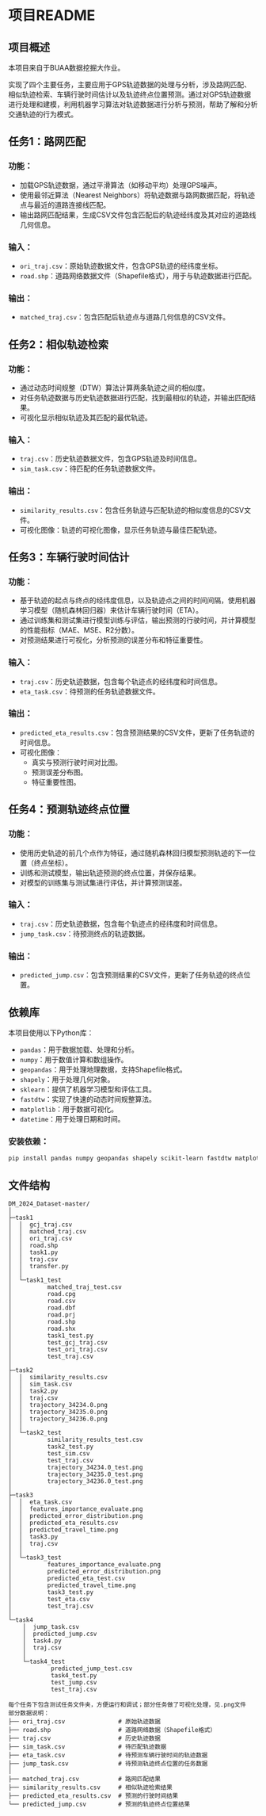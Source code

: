 # 项目README

## 项目概述
本项目来自于BUAA数据挖掘大作业。

实现了四个主要任务，主要应用于GPS轨迹数据的处理与分析，涉及路网匹配、相似轨迹检索、车辆行驶时间估计以及轨迹终点位置预测。通过对GPS轨迹数据进行处理和建模，利用机器学习算法对轨迹数据进行分析与预测，帮助了解和分析交通轨迹的行为模式。

## 任务1：路网匹配
### 功能：
- 加载GPS轨迹数据，通过平滑算法（如移动平均）处理GPS噪声。
- 使用最邻近算法（Nearest Neighbors）将轨迹数据与路网数据匹配，将轨迹点与最近的道路连接线匹配。
- 输出路网匹配结果，生成CSV文件包含匹配后的轨迹经纬度及其对应的道路线几何信息。

### 输入：
- `ori_traj.csv`：原始轨迹数据文件，包含GPS轨迹的经纬度坐标。
- `road.shp`：道路网络数据文件（Shapefile格式），用于与轨迹数据进行匹配。

### 输出：
- `matched_traj.csv`：包含匹配后轨迹点与道路几何信息的CSV文件。

## 任务2：相似轨迹检索
### 功能：
- 通过动态时间规整（DTW）算法计算两条轨迹之间的相似度。
- 对任务轨迹数据与历史轨迹数据进行匹配，找到最相似的轨迹，并输出匹配结果。
- 可视化显示相似轨迹及其匹配的最优轨迹。

### 输入：
- `traj.csv`：历史轨迹数据文件，包含GPS轨迹及时间信息。
- `sim_task.csv`：待匹配的任务轨迹数据文件。

### 输出：
- `similarity_results.csv`：包含任务轨迹与匹配轨迹的相似度信息的CSV文件。
- 可视化图像：轨迹的可视化图像，显示任务轨迹与最佳匹配轨迹。

## 任务3：车辆行驶时间估计
### 功能：
- 基于轨迹的起点与终点的经纬度信息，以及轨迹点之间的时间间隔，使用机器学习模型（随机森林回归器）来估计车辆行驶时间（ETA）。
- 通过训练集和测试集进行模型训练与评估，输出预测的行驶时间，并计算模型的性能指标（MAE、MSE、R2分数）。
- 对预测结果进行可视化，分析预测的误差分布和特征重要性。

### 输入：
- `traj.csv`：历史轨迹数据，包含每个轨迹点的经纬度和时间信息。
- `eta_task.csv`：待预测的任务轨迹数据文件。

### 输出：
- `predicted_eta_results.csv`：包含预测结果的CSV文件，更新了任务轨迹的时间信息。
- 可视化图像：
  - 真实与预测行驶时间对比图。
  - 预测误差分布图。
  - 特征重要性图。

## 任务4：预测轨迹终点位置
### 功能：
- 使用历史轨迹的前几个点作为特征，通过随机森林回归模型预测轨迹的下一位置（终点坐标）。
- 训练和测试模型，输出轨迹预测的终点位置，并保存结果。
- 对模型的训练集与测试集进行评估，并计算预测误差。

### 输入：
- `traj.csv`：历史轨迹数据，包含每个轨迹点的经纬度和时间信息。
- `jump_task.csv`：待预测终点的轨迹数据。

### 输出：
- `predicted_jump.csv`：包含预测结果的CSV文件，更新了任务轨迹的终点位置。

## 依赖库
本项目使用以下Python库：
- `pandas`：用于数据加载、处理和分析。
- `numpy`：用于数值计算和数组操作。
- `geopandas`：用于处理地理数据，支持Shapefile格式。
- `shapely`：用于处理几何对象。
- `sklearn`：提供了机器学习模型和评估工具。
- `fastdtw`：实现了快速的动态时间规整算法。
- `matplotlib`：用于数据可视化。
- `datetime`：用于处理日期和时间。

### 安装依赖：
```bash
pip install pandas numpy geopandas shapely scikit-learn fastdtw matplotlib
```

## 文件结构
```
DM_2024_Dataset-master/
│          
├─task1
│  │  gcj_traj.csv
│  │  matched_traj.csv
│  │  ori_traj.csv
│  │  road.shp
│  │  task1.py
│  │  traj.csv
│  │  transfer.py
│  │  
│  └─task1_test
│          matched_traj_test.csv
│          road.cpg
│          road.csv
│          road.dbf
│          road.prj
│          road.shp
│          road.shx
│          task1_test.py
│          test_gcj_traj.csv
│          test_ori_traj.csv
│          test_traj.csv
│          
├─task2
│  │  similarity_results.csv
│  │  sim_task.csv
│  │  task2.py
│  │  traj.csv
│  │  trajectory_34234.0.png
│  │  trajectory_34235.0.png
│  │  trajectory_34236.0.png
│  │  
│  └─task2_test
│          similarity_results_test.csv
│          task2_test.py
│          test_sim.csv
│          test_traj.csv
│          trajectory_34234.0_test.png
│          trajectory_34235.0_test.png
│          trajectory_34236.0_test.png
│          
├─task3
│  │  eta_task.csv
│  │  features_importance_evaluate.png
│  │  predicted_error_distribution.png
│  │  predicted_eta_results.csv
│  │  predicted_travel_time.png
│  │  task3.py
│  │  traj.csv
│  │  
│  └─task3_test
│          features_importance_evaluate.png
│          predicted_error_distribution.png
│          predicted_eta_test.csv
│          predicted_travel_time.png
│          task3_test.py
│          test_eta.csv
│          test_traj.csv
│          
└─task4
    │  jump_task.csv
    │  predicted_jump.csv
    │  task4.py
    │  traj.csv
    │  
    └─task4_test
            predicted_jump_test.csv
            task4_test.py
            test_jump.csv
            test_traj.csv

每个任务下包含测试任务文件夹，方便运行和调试；部分任务做了可视化处理，见.png文件
部分数据说明：
├── ori_traj.csv               # 原始轨迹数据
├── road.shp                   # 道路网络数据（Shapefile格式）
├── traj.csv                   # 历史轨迹数据
├── sim_task.csv               # 待匹配轨迹数据
├── eta_task.csv               # 待预测车辆行驶时间的轨迹数据
├── jump_task.csv              # 待预测轨迹终点位置的任务数据
│
├── matched_traj.csv           # 路网匹配结果
├── similarity_results.csv     # 相似轨迹检索结果
├── predicted_eta_results.csv  # 预测的行驶时间结果
└── predicted_jump.csv         # 预测的轨迹终点位置结果
```
